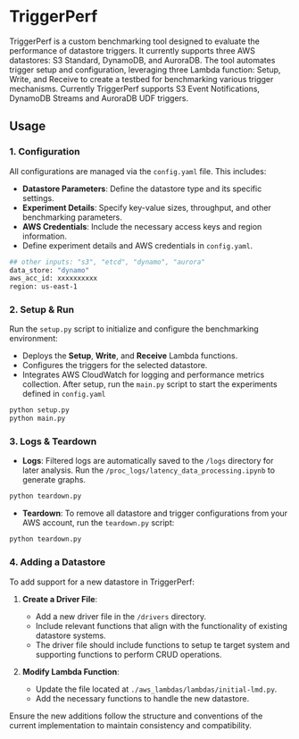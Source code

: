 # TriggerPerf

TriggerPerf is a custom benchmarking tool designed to evaluate the performance of datastore triggers. It currently supports three AWS datastores: S3 Standard, DynamoDB, and AuroraDB. The tool automates trigger setup and configuration, leveraging three Lambda function: Setup, Write, and Receive to create a testbed for benchmarking various trigger mechanisms. Currently TriggerPerf supports S3 Event Notifications, DynamoDB Streams and AuroraDB UDF triggers.

## **Usage**

### **1. Configuration**
All configurations are managed via the `config.yaml` file. This includes:
- **Datastore Parameters**: Define the datastore type and its specific settings.
- **Experiment Details**: Specify key-value sizes, throughput, and other benchmarking parameters.
- **AWS Credentials**: Include the necessary access keys and region information.
- Define experiment details and AWS credentials in `config.yaml`.
```bash
## other inputs: "s3", "etcd", "dynamo", "aurora"
data_store: "dynamo"
aws_acc_id: xxxxxxxxxx
region: us-east-1 
```

### **2. Setup & Run**
Run the `setup.py` script to initialize and configure the benchmarking environment:
- Deploys the **Setup**, **Write**, and **Receive** Lambda functions.
- Configures the triggers for the selected datastore.
- Integrates AWS CloudWatch for logging and performance metrics collection.
After setup, run the `main.py` script to start the experiments defined in `config.yaml`

```bash
python setup.py
python main.py
```

### **3. Logs & Teardown**
- **Logs**: Filtered logs are automatically saved to the `/logs` directory for later analysis. Run the `/proc_logs/latency_data_processing.ipynb` to generate graphs.
```bash
python teardown.py 
```
- **Teardown**: To remove all datastore and trigger configurations from your AWS account, run the `teardown.py` script:

```bash
python teardown.py 
```

### **4. Adding a Datastore**
To add support for a new datastore in TriggerPerf:

1. **Create a Driver File**: 
   - Add a new driver file in the `/drivers` directory.
   - Include relevant functions that align with the functionality of existing datastore systems.
   - The driver file should include functions to setup te target system and supporting functions to perform CRUD operations.

2. **Modify Lambda Function**: 
   - Update the file located at `./aws_lambdas/lambdas/initial-lmd.py`.
   - Add the necessary functions to handle the new datastore.

Ensure the new additions follow the structure and conventions of the current implementation to maintain consistency and compatibility.



